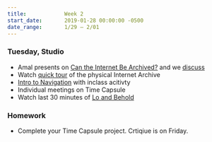 ```yaml
---
title:            Week 2
start_date:       2019-01-28 00:00:00 -0500
date_range:       1/29 – 2/01
---
```


### Tuesday, Studio

- Amal presents on [Can the Internet Be Archived?](https://www.newyorker.com/magazine/2015/01/26/cobweb) and we [discuss](https://docs.google.com/document/d/15al68TvkBSFcG9sH8bvU5jqmKfVI5pYDwzq0Esqr-_U/edit?usp=sharing)
- Watch [quick tour](https://www.youtube.com/watch?v=ec_-fgy3EGY) of the physical Internet Archive
- [Intro to Navigation](https://paper.dropbox.com/doc/Navigation--AWjiI1Izp3RPwDwi9Jl~J2DeAQ-MVUR8kO2yi86cNlyDhYOv) with inclass acitivty
- Individual meetings on Time Capsule
- Watch last 30 minutes of [Lo and Behold](https://www.netflix.com/watch/80097363?source=35)

### Homework
- Complete your Time Capsule project. Crtiqiue is on Friday.

